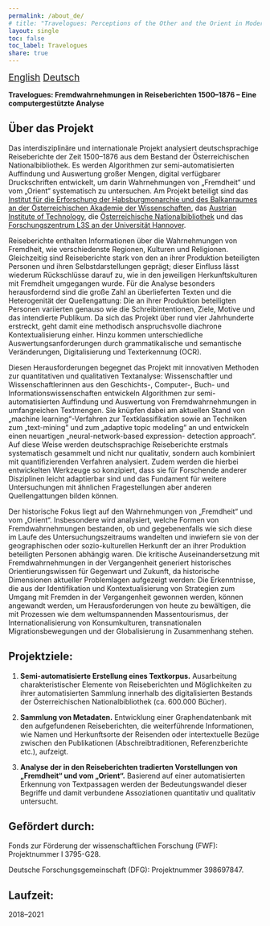 ```yaml
---
permalink: /about_de/
# title: "Travelogues: Perceptions of the Other and the Orient in Modern Times. A Mixed-method Approach for the Analysis of Large-scale Travel Account Series."
layout: single
toc: false
toc_label: Travelogues
share: true
---
```


<i class="fas fa-language"></i><span style="font-size: 14pt;"> [English](/about/) [Deutsch](/about_de)</span>

**Travelogues: Fremdwahrnehmungen in Reiseberichten 1500–1876 – Eine computergestützte Analyse**

## Über das Projekt

Das interdisziplinäre und internationale Projekt analysiert deutschsprachige Reiseberichte der Zeit 1500–1876 aus dem 
Bestand der Österreichischen Nationalbibliothek. Es werden Algorithmen zur semi-automatisierten Auffindung und Auswertung 
großer Mengen, digital verfügbarer Druckschriften entwickelt, um darin Wahrnehmungen von „Fremdheit“ und vom „Orient“ 
systematisch zu untersuchen. Am Projekt beteiligt sind das [Institut für die Erforschung der Habsburgmonarchie und des Balkanraumes
an der Österreichischen Akademie der Wissenschaften](https://www.oeaw.ac.at/ihb/), das [Austrian Institute of Technology](https://www.ait.ac.at/), die [Österreichische Nationalbibliothek](https://www.onb.ac.at/) und das [Forschungszentrum L3S 
an der Universität Hannover](https://www.l3s.de/).

Reiseberichte enthalten Informationen über die Wahrnehmungen von Fremdheit, wie verschiedenste Regionen, Kulturen und 
Religionen. Gleichzeitig sind Reiseberichte stark von den an ihrer Produktion beteiligten Personen und ihren 
Selbstdarstellungen geprägt; dieser Einfluss lässt wiederum Rückschlüsse darauf zu, wie in den jeweiligen 
Herkunftskulturen mit Fremdheit umgegangen wurde. Für die Analyse besonders herausfordernd sind die große Zahl an 
überlieferten Texten und die Heterogenität der Quellengattung: Die an ihrer Produktion beteiligten Personen variierten 
genauso wie die Schreibintentionen, Ziele, Motive und das intendierte Publikum. Da sich das Projekt über rund vier 
Jahrhunderte erstreckt, geht damit eine methodisch anspruchsvolle diachrone Kontextualisierung einher. Hinzu kommen 
unterschiedliche Auswertungsanforderungen durch grammatikalische und semantische Veränderungen, Digitalisierung und 
Texterkennung (OCR).

Diesen Herausforderungen begegnet das Projekt mit innovativen Methoden zur quantitativen und qualitativen Textanalyse: 
Wissenschaftler und Wissenschaftlerinnen aus den Geschichts-, Computer-, Buch- und Informationswissenschaften entwickeln 
Algorithmen zur semi-automatisierten Auffindung und Auswertung von Fremdwahrnehmungen in umfangreichen Textmengen. Sie 
knüpfen dabei am aktuellen Stand von „machine learning“-Verfahren zur Textklassifikation sowie an Techniken zum 
„text-mining“ und zum „adaptive topic modeling“ an und entwickeln einen neuartigen „neural-network-based expression-
detection approach“. Auf diese Weise werden deutschsprachige Reiseberichte erstmals systematisch gesammelt und nicht nur 
qualitativ, sondern auch kombiniert mit quantifizierenden Verfahren analysiert. Zudem werden die hierbei entwickelten 
Werkzeuge so konzipiert, dass sie für Forschende anderer Disziplinen leicht adaptierbar sind und das Fundament für 
weitere Untersuchungen mit ähnlichen Fragestellungen aber anderen Quellengattungen bilden können.

Der historische Fokus liegt auf den Wahrnehmungen von „Fremdheit“ und vom „Orient“. Insbesondere wird analysiert, welche 
Formen von Fremdwahrnehmungen bestanden, ob und gegebenenfalls wie sich diese im Laufe des Untersuchungszeitraums 
wandelten und inwiefern sie von der geographischen oder sozio-kulturellen Herkunft der an ihrer Produktion beteiligten 
Personen abhängig waren. Die kritische Auseinandersetzung mit Fremdwahrnehmungen in der Vergangenheit generiert 
historisches Orientierungswissen für Gegenwart und Zukunft, da historische Dimensionen aktueller Problemlagen aufgezeigt 
werden: Die Erkenntnisse, die aus der Identifikation und Kontextualisierung von Strategien zum Umgang mit Fremden in der 
Vergangenheit gewonnen werden, können angewandt werden, um Herausforderungen von heute zu bewältigen, die mit Prozessen 
wie dem weltumspannenden Massentourismus, der Internationalisierung von Konsumkulturen, transnationalen 
Migrationsbewegungen und der Globalisierung in Zusammenhang stehen.

## Projektziele:

1. **Semi-automatisierte Erstellung eines Textkorpus.** Ausarbeitung charakteristischer Elemente von Reiseberichten und 
Möglichkeiten zu ihrer automatisierten Sammlung innerhalb des digitalisierten Bestands der Österreichischen 
Nationalbibliothek (ca. 600.000 Bücher).

2. **Sammlung von Metadaten.** Entwicklung einer Graphendatenbank mit den aufgefundenen Reiseberichten, die weiterführende 
Informationen, wie Namen und Herkunftsorte der Reisenden oder intertextuelle Bezüge zwischen den Publikationen 
(Abschreibtraditionen, Referenzberichte etc.), aufzeigt.

3. **Analyse der in den Reiseberichten tradierten Vorstellungen von „Fremdheit“ und vom „Orient“.** Basierend auf einer 
automatisierten Erkennung von Textpassagen werden der Bedeutungswandel dieser Begriffe und damit verbundene Assoziationen 
quantitativ und qualitativ untersucht.

## Gefördert durch:

Fonds zur Förderung der wissenschaftlichen Forschung (FWF): Projektnummer I 3795-G28.

Deutsche Forschungsgemeinschaft (DFG): Projektnummer 398697847.

## Laufzeit:

2018–2021 